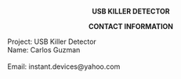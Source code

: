 <p align="center">
    <strong>USB KILLER DETECTOR</strong>
</p>
<p align="center">
    <strong></strong>
</p>
<p align="center">
    <strong>CONTACT INFORMATION</strong>
</p>
<p>Project: USB Killer Detector<br /> Name: Carlos Guzman<br /><br /> Email: instant.devices@yahoo.com<br /></p>
